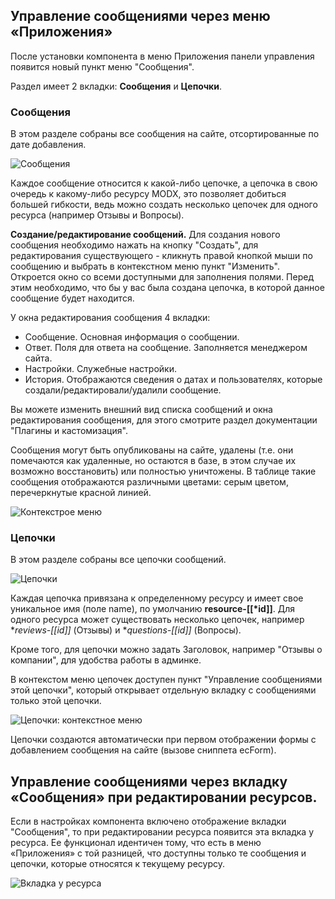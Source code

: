 ## Управление сообщениями через меню &laquo;Приложения&raquo;

После установки компонента в меню Приложения панели управления появится новый пункт меню "Сообщения".

Раздел имеет 2 вкладки: **Сообщения** и **Цепочки**.

### Сообщения

В этом разделе собраны все сообщения на сайте, отсортированные по дате добавления.

![Сообщения](https://file.modx.pro/files/5/0/7/5073ee96f54fc39d23321176387a6bfb.png)

Каждое сообщение относится к какой-либо цепочке, а цепочка в свою очередь к какому-либо ресурсу MODX, это позволяет добиться большей гибкости, ведь можно создать несколько цепочек для одного ресурса (например Отзывы и Вопросы).

**Создание/редактирование сообщений.** Для создания нового сообщения необходимо нажать на кнопку "Создать", для редактирования существующего - кликнуть правой кнопкой мыши по сообщению и выбрать в контекстном меню пункт "Изменить". Откроется окно со всеми доступными для заполнения полями. Перед этим необходимо, что бы у вас была создана цепочка, в которой данное сообщение будет находится.

У окна редактирования сообщения 4 вкладки:

- Сообщение. Основная информация о сообщении.
- Ответ. Поля для ответа на сообщение. Заполняется менеджером сайта.
- Настройки. Служебные настройки.
- История. Отображаются сведения о датах и пользователях, которые создали/редактировали/удалили сообщение.

Вы можете изменить внешний вид списка сообщений и окна редактирования сообщения, для этого смотрите раздел документации "Плагины и кастомизация".

Сообщения могут быть опубликованы на сайте, удалены (т.е. они помечаются как удаленные, но остаются в базе, в этом случае их возможно восстановить) или полностью уничтожены. В таблице такие сообщения отображаются различными цветами: серым цветом, перечеркнутые красной линией.

![Контекстрое меню](https://file.modx.pro/files/3/0/4/3047675f443b60f909e870d268223ad0.png)

### Цепочки

В этом разделе собраны все цепочки сообщений.

![Цепочки](https://file.modx.pro/files/9/9/3/993b09fa3e14908c61760f28e3637c95.png)

Каждая цепочка привязана к определенному ресурсу и имеет свое уникальное имя (поле name), по умолчанию **resource-[[*id]]**. Для одного ресурса может существовать несколько цепочек, например **reviews-[[*id]]** (Отзывы) и **questions-[[*id]]** (Вопросы).

Кроме того, для цепочки можно задать Заголовок, например "Отзывы о компании", для удобства работы в админке.

В контекстом меню цепочек доступен пункт "Управление сообщениями этой цепочки", который открывает отдельную вкладку с сообщениями только этой цепочки.

![Цепочки: контекстное меню](https://file.modx.pro/files/6/b/0/6b04b5160654ad85f927160c930e2bd2.png)

Цепочки создаются автоматически при первом отображении формы с добавлением сообщения на сайте (вызове сниппета ecForm).

## Управление сообщениями через вкладку &laquo;Сообщения&raquo; при редактировании ресурсов.

Если в настройках компонента включено отображение вкладки "Сообщения", то при редактировании ресурса появится эта вкладка у ресурса. Ее функционал идентичен тому, что есть в меню &laquo;Приложения&raquo; с той разницей, что доступны только те сообщения и цепочки, которые относятся к текущему ресурсу.

![Вкладка у ресурса](https://file.modx.pro/files/d/9/b/d9bfe049b6e00e6d7fb60d856a0a286b.png)
